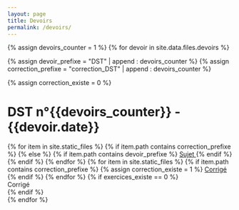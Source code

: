 ```yaml
---
layout: page
title: Devoirs
permalink: /devoirs/
---
```




{% assign devoirs_counter = 1 %}
{% for devoir in site.data.files.devoirs %}

{% assign devoir_prefixe = "DST" | append : devoirs_counter %}
{% assign correction_prefixe = "correction_DST" | append : devoirs_counter %}

{% assign correction_existe = 0 %}

<div class="chapter">
	<h1 class="chapter-title"> DST n°{{devoirs_counter}}  -  {{devoir.date}}</h1> 
	<div class="link-container">
        <div class="cours-exo">
            {% for item in site.static_files %}
            {% if item.path contains correction_prefixe %}
            {% else %}
			{% if item.path contains devoir_prefixe %}
				<a href="{{item.path}}"> 
					<i class="ri-book-2-fill"></i> 
					<span> Sujet </span> 
				</a> 
			{% endif %}
            {% endif %}
		    {% endfor %}
            {% for item in site.static_files %}
			{% if item.path contains correction_prefixe %}
				{% assign correction_existe = 1 %}
				<a href="{{item.path}}">
                            <i class="ri-file-fill"></i> 
					<span> Corrigé </span>
				</a>
			{% endif %}
            {% endfor %}
            {% if exercices_existe == 0 %}
                    <div class="link-placeholder"> <i class="ri-puzzle-fill"></i> Corrigé </div>
            {% endif %}
        </div>
    </div>
</div>
{% endfor %}

